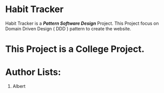 # Habit Tracker

Habit Tracker is a ***Pattern Software Design*** Project.
This Project focus on Domain Driven Design ( DDD ) pattern to create the website.

# This Project is a College Project.

# Author Lists:

1. Albert
